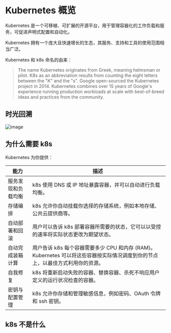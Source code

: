 # Kubernetes 概览

Kubernetes 是一个可移植、可扩展的开源平台，用于管理容器化的工作负载和服务，可促进声明式配置和自动化。

Kubernetes 拥有一个庞大且快速增长的生态，其服务、支持和工具的使用范围相当广泛。

Kubernetes 和 k8s 命名的由来：

> The name Kubernetes originates from Greek, meaning helmsman or pilot. K8s as an abbreviation results from counting the eight letters between the "K" and the "s". Google open-sourced the Kubernetes project in 2014. Kubernetes combines over 15 years of Google's experience running production workloads at scale with best-of-breed ideas and practices from the community.

## 时光回溯

![image](https://user-images.githubusercontent.com/13912637/216247632-564900ca-4d45-488f-a071-f14cbd8eb944.png)

## 为什么需要 k8s

Kubernetes 为你提供：

能力 | 描述
-|-
服务发现和负载均衡 | k8s 使用 DNS 或 IP 地址暴露容器，并可以自动进行负载均衡。
存储编排 | k8s 允许你自动挂载你选择的存储系统，例如本地存储、公共云提供商等。
自动部署和回滚 | 用户可以告诉 k8s 部署容器所需要的状态，它可以以受控的速率将实际状态更改为期望状态。
自动完成装箱计算 | 用户告诉 k8s 每个容器需要多少 CPU 和内存 (RAM)。 Kubernetes 可以将这些容器按实际情况调度到你的节点上，以最佳方式利用你的资源。
自我修复 | k8s 将重新启动失败的容器、替换容器、杀死不响应用户定义的运行状况检查的容器。
密钥与配置管理 | k8s 允许你存储和管理敏感信息，例如密码、OAuth 令牌和 ssh 密钥。

## k8s 不是什么
